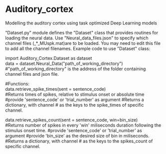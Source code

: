 # Auditory_cortex
Modelling the auditory cortex using task optimized Deep Learning models 

"Dataset.py" module defines the "Dataset" class that provides routines for loading the neural data. 
Use "Neural_data_files.json" to specify which channel files (_*_MUspk.mat)are to be loaded. You may need to edit this file to add all the channel filenames.
Example code to use "Dataset" class:

import Auditory_Cortex.Dataset as dataset                                                                                                                             
data = dataset.Neural_Data("path_of_working_directory")                                                                                                         
#"path_of_working_directory" is the address of the folder containing channel files and json file.

#Functions:                                                                                                                                                                         
data.retrieve_spike_times(sent = sentence_code)                                                                                                                       
#Returns times of spikes, relative to stimulus onset or absolute time
#provide 'sentence_code' or 'trial_number' as argument
#Returns a dictionary, with channel # as the keys to the spike_times of specific channel.

data.retrieve_spikes_count(sent = sentence_code, win=bin_size)                                                                                                  
#Returns number of spikes in every 'win' miliseconds duration following the stimulus onset time.
#provide 'sentence_code' or 'trial_number' as argument
#provide 'bin_size' as the desired size of bin in miliseconds.
#Returns a dictionary, with channel # as the keys to the spikes_count of specific channel.
